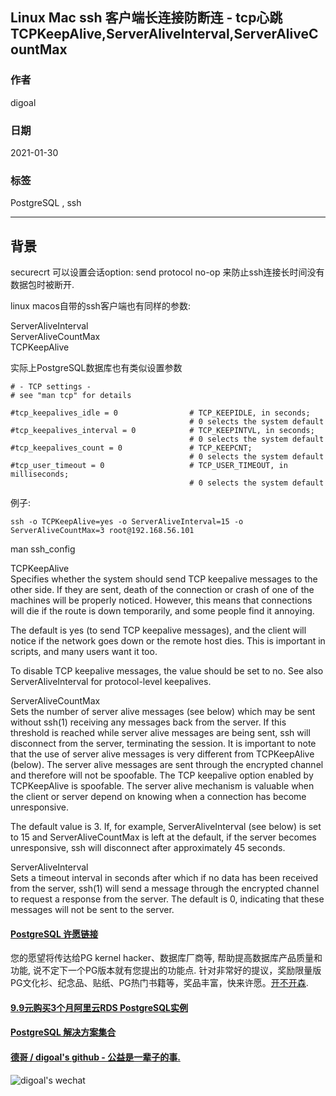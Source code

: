 ## Linux Mac ssh 客户端长连接防断连 - tcp心跳 TCPKeepAlive,ServerAliveInterval,ServerAliveCountMax  
          
### 作者          
digoal          
          
### 日期          
2021-01-30          
          
### 标签          
PostgreSQL , ssh            
          
----          
          
## 背景       
securecrt 可以设置会话option: send protocol no-op 来防止ssh连接长时间没有数据包时被断开.  
  
linux macos自带的ssh客户端也有同样的参数:  
  
ServerAliveInterval  
ServerAliveCountMax  
TCPKeepAlive  
  
实际上PostgreSQL数据库也有类似设置参数  
  
```
# - TCP settings -
# see "man tcp" for details

#tcp_keepalives_idle = 0                # TCP_KEEPIDLE, in seconds;
                                        # 0 selects the system default
#tcp_keepalives_interval = 0            # TCP_KEEPINTVL, in seconds;
                                        # 0 selects the system default
#tcp_keepalives_count = 0               # TCP_KEEPCNT;
                                        # 0 selects the system default
#tcp_user_timeout = 0                   # TCP_USER_TIMEOUT, in milliseconds;
                                        # 0 selects the system default
```
  
例子:  
  
```  
ssh -o TCPKeepAlive=yes -o ServerAliveInterval=15 -o ServerAliveCountMax=3 root@192.168.56.101  
```  
  
man ssh_config  
  
  
TCPKeepAlive  
Specifies whether the system should send TCP keepalive messages to the other side.  If they are sent, death of the connection or crash of one of the machines will be properly noticed.  However, this means that connections will die if the route is down temporarily, and some people find it annoying.  
  
The default is yes (to send TCP keepalive messages), and the client will notice if the network goes down or the remote host dies.  This is important in scripts, and many users want it too.  
  
To disable TCP keepalive messages, the value should be set to no.  See also ServerAliveInterval for protocol-level keepalives.  
  
  
ServerAliveCountMax  
Sets the number of server alive messages (see below) which may be sent without ssh(1) receiving any messages back from the server.  If this threshold is reached while server alive messages are being sent, ssh will disconnect from the server, terminating the session.  It is important to note that the use of server alive messages is very different from TCPKeepAlive (below).  The server alive messages are sent through the encrypted channel and therefore will not be spoofable.  The TCP keepalive option enabled by TCPKeepAlive is spoofable.  The server alive mechanism is valuable when the client or server depend on knowing when a connection has become unresponsive.  
  
The default value is 3.  If, for example, ServerAliveInterval (see below) is set to 15 and ServerAliveCountMax is left at the default, if the server becomes unresponsive, ssh will disconnect after approximately 45 seconds.  
  
ServerAliveInterval  
Sets a timeout interval in seconds after which if no data has been received from the server, ssh(1) will send a message through the encrypted channel to request a response from the server.  The default is 0, indicating that these messages will not be sent to the server.  
  
    
  
#### [PostgreSQL 许愿链接](https://github.com/digoal/blog/issues/76 "269ac3d1c492e938c0191101c7238216")
您的愿望将传达给PG kernel hacker、数据库厂商等, 帮助提高数据库产品质量和功能, 说不定下一个PG版本就有您提出的功能点. 针对非常好的提议，奖励限量版PG文化衫、纪念品、贴纸、PG热门书籍等，奖品丰富，快来许愿。[开不开森](https://github.com/digoal/blog/issues/76 "269ac3d1c492e938c0191101c7238216").  
  
  
#### [9.9元购买3个月阿里云RDS PostgreSQL实例](https://www.aliyun.com/database/postgresqlactivity "57258f76c37864c6e6d23383d05714ea")
  
  
#### [PostgreSQL 解决方案集合](https://yq.aliyun.com/topic/118 "40cff096e9ed7122c512b35d8561d9c8")
  
  
#### [德哥 / digoal's github - 公益是一辈子的事.](https://github.com/digoal/blog/blob/master/README.md "22709685feb7cab07d30f30387f0a9ae")
  
  
![digoal's wechat](../pic/digoal_weixin.jpg "f7ad92eeba24523fd47a6e1a0e691b59")
  
